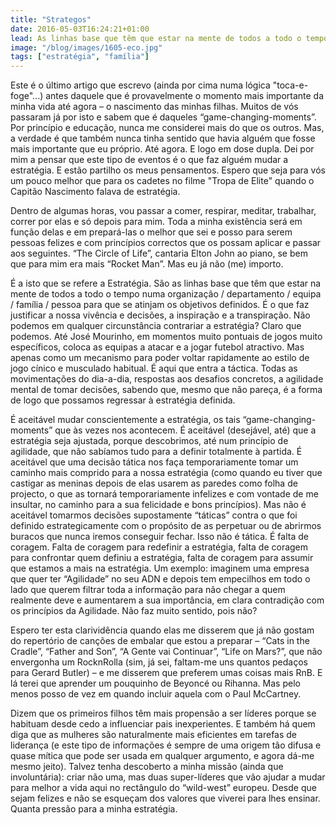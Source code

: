 ```yaml
---
title: "Strategos"
date: 2016-05-03T16:24:21+01:00
lead: As linhas base que têm que estar na mente de todos a todo o tempo para que se atinjam os objetivos definidos.
image: "/blog/images/1605-eco.jpg"
tags: ["estratégia", "família"]
---
```

Este é o último artigo que escrevo (ainda por cima numa lógica "toca-e-foge"...) antes daquele que é provavelmente o momento mais importante da minha vida até agora – o nascimento das minhas filhas. Muitos de vós passaram já por isto e sabem que é daqueles “game-changing-moments”. Por princípio e educação, nunca me considerei mais do que os outros. Mas, a verdade é que também nunca tinha sentido que havia alguém que fosse mais importante que eu próprio. Até agora. E logo em dose dupla. Dei por mim a pensar que este tipo de eventos é o que faz alguém mudar a estratégia. E estão partilho os meus pensamentos. Espero que seja para vós um pouco melhor que para os cadetes no filme "Tropa de Elite" quando o Capitão Nascimento falava de estratégia.

Dentro de algumas horas, vou passar a comer, respirar, meditar, trabalhar, correr por elas e só depois para mim. Toda a minha existência será em função delas e em prepará-las o melhor que sei e posso para serem pessoas felizes e com princípios correctos que os possam aplicar e passar aos seguintes. “The Circle of Life”, cantaria Elton John ao piano, se bem que para mim era mais “Rocket Man”. Mas eu já não (me) importo.

É a isto que se refere a Estratégia. São as linhas base que têm que estar na mente de todos a todo o tempo numa organização / departamento / equipa / família / pessoa para que se atinjam os objetivos definidos. É o que faz justificar a nossa vivência e decisões, a inspiração e a transpiração. Não podemos em qualquer circunstância contrariar a estratégia? Claro que podemos. Até José Mourinho, em momentos muito pontuais de jogos muito específicos, coloca as equipas a atacar e a jogar futebol atractivo. Mas apenas como um mecanismo para poder voltar rapidamente ao estilo de jogo cínico e musculado habitual. É aqui que entra a táctica. Todas as movimentações do dia-a-dia, respostas aos desafios concretos, a agilidade mental de tomar decisões, sabendo que, mesmo que não pareça, é a forma de logo que possamos regressar à estratégia definida.

É aceitável mudar conscientemente a estratégia, os tais “game-changing-moments” que às vezes nos acontecem. É aceitável (desejável, até) que a estratégia seja ajustada, porque descobrimos, até num princípio de agilidade, que não sabíamos tudo para a definir totalmente à partida. É aceitável que uma decisão tática nos faça temporariamente tomar um caminho mais comprido para a nossa estratégia (como quando eu tiver que castigar as meninas depois de elas usarem as paredes como folha de projecto, o que as tornará temporariamente infelizes e com vontade de me insultar, no caminho para a sua felicidade e bons princípios). Mas não é aceitável tomarmos decisões supostamente “táticas” contra o que foi definido estrategicamente com o propósito de as perpetuar ou de abrirmos buracos que nunca iremos conseguir fechar. Isso não é tática. É falta de coragem. Falta de coragem para redefinir a estratégia, falta de coragem para confrontar quem definiu a estratégia, falta de coragem para assumir que estamos a mais na estratégia. Um exemplo: imaginem uma empresa que quer ter “Agilidade” no seu ADN e depois tem empecilhos em todo o lado que querem filtrar toda a informação para não chegar a quem realmente deve e aumentarem a sua importância, em clara contradição com os princípios da Agilidade. Não faz muito sentido, pois não?

Espero ter esta clarividência quando elas me disserem que já não gostam do repertório de canções de embalar que estou a preparar – “Cats in the Cradle”, “Father and Son”, “A Gente vai Continuar”, “Life on Mars?”, que não envergonha um RocknRolla (sim, já sei, faltam-me uns quantos pedaços para Gerard Butler) – e me disserem que preferem umas coisas mais RnB. E lá terei que aprender um pouquinho de Beyoncé ou Rihanna. Mas pelo menos posso de vez em quando incluir aquela com o Paul McCartney.

Dizem que os primeiros filhos têm mais propensão a ser líderes porque se habituam desde cedo a influenciar pais inexperientes. E também há quem diga que as mulheres são naturalmente mais eficientes em tarefas de liderança (e este tipo de informações é sempre de uma origem tão difusa e quase mítica que pode ser usada em qualquer argumento, e agora dá-me mesmo jeito). Talvez tenha descoberto a minha missão (ainda que involuntária): criar não uma, mas duas super-líderes que vão ajudar a mudar para melhor a vida aqui no rectângulo do “wild-west” europeu. Desde que sejam felizes e não se esqueçam dos valores que viverei para lhes ensinar. Quanta pressão para a minha estratégia. 
